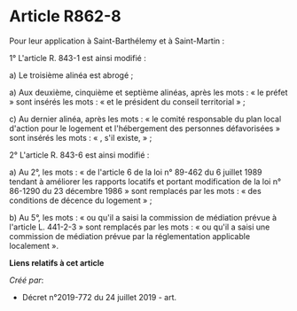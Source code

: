# Article R862-8

Pour leur application à Saint-Barthélemy et à Saint-Martin :

1° L'article R. 843-1 est ainsi modifié :

a) Le troisième alinéa est abrogé ;

a) Aux deuxième, cinquième et septième alinéas, après les mots : « le préfet » sont insérés les mots : « et le président du
conseil territorial » ;

c) Au dernier alinéa, après les mots : « le comité responsable du plan local d'action pour le logement et l'hébergement des
personnes défavorisées » sont insérés les mots : « , s'il existe, » ;

2° L'article R. 843-6 est ainsi modifié :

a) Au 2°, les mots : « de l'article 6 de la loi n° 89-462 du 6 juillet 1989 tendant à améliorer les rapports locatifs et
portant modification de la loi n° 86-1290 du 23 décembre 1986 » sont remplacés par les mots : « des conditions de décence du
logement » ;

b) Au 5°, les mots : « ou qu'il a saisi la commission de médiation prévue à l'article L. 441-2-3 » sont remplacés par les
mots : « ou qu'il a saisi une commission de médiation prévue par la réglementation applicable localement ».

**Liens relatifs à cet article**

_Créé par_:

  - Décret n°2019-772 du 24 juillet 2019 - art.
